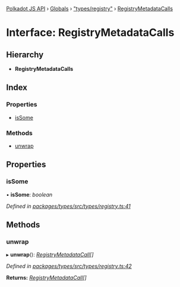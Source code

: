 [Polkadot JS API](../README.md) › [Globals](../globals.md) › ["types/registry"](../modules/_types_registry_.md) › [RegistryMetadataCalls](_types_registry_.registrymetadatacalls.md)

# Interface: RegistryMetadataCalls

## Hierarchy

* **RegistryMetadataCalls**

## Index

### Properties

* [isSome](_types_registry_.registrymetadatacalls.md#issome)

### Methods

* [unwrap](_types_registry_.registrymetadatacalls.md#unwrap)

## Properties

###  isSome

• **isSome**: *boolean*

*Defined in [packages/types/src/types/registry.ts:41](https://github.com/polkadot-js/api/blob/9ec1cb194a/packages/types/src/types/registry.ts#L41)*

## Methods

###  unwrap

▸ **unwrap**(): *[RegistryMetadataCall](_types_registry_.registrymetadatacall.md)[]*

*Defined in [packages/types/src/types/registry.ts:42](https://github.com/polkadot-js/api/blob/9ec1cb194a/packages/types/src/types/registry.ts#L42)*

**Returns:** *[RegistryMetadataCall](_types_registry_.registrymetadatacall.md)[]*
